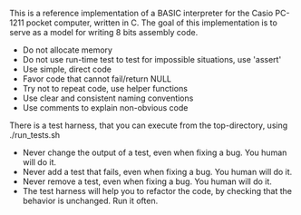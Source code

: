 This is a reference implementation of a BASIC interpreter for the Casio PC-1211 pocket computer, written in C.
The goal of this implementation is to serve as a model for writing 8 bits assembly code.
* Do not allocate memory
* Do not use run-time test to test for impossible situations, use 'assert'
* Use simple, direct code
* Favor code that cannot fail/return NULL
* Try not to repeat code, use helper functions
* Use clear and consistent naming conventions
* Use comments to explain non-obvious code

There is a test harness, that you can execute from the top-directory, using ./run_tests.sh
* Never change the output of a test, even when fixing a bug. You human will do it.
* Never add a test that fails, even when fixing a bug. You human will do it.
* Never remove a test, even when fixing a bug. You human will do it.
* The test harness will help you to refactor the code, by checking that the behavior is unchanged. Run it often.

